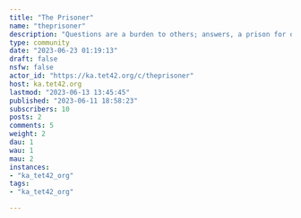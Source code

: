 ```yaml
---
title: "The Prisoner" 
name: "theprisoner"
description: "Questions are a burden to others; answers, a prison for oneself.Watch all episodes online for free at [https://www.shoutfactorytv.com/series/the-prisoner](https://www.shoutfactorytv.com/series/the-prisoner)"
type: community
date: "2023-06-23 01:19:13"
draft: false
nsfw: false
actor_id: "https://ka.tet42.org/c/theprisoner"
host: ka.tet42.org
lastmod: "2023-06-13 13:45:45"
published: "2023-06-11 18:58:23"
subscribers: 10
posts: 2
comments: 5
weight: 2
dau: 1
wau: 1
mau: 2
instances:
- "ka_tet42_org"
tags: 
- "ka_tet42_org"

---
```

